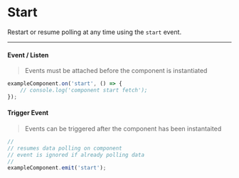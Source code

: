 # Start

Restart or resume polling at any time using the `start` event.

---

#### Event / Listen

> Events must be attached before the component is instantiated

```js
exampleComponent.on('start', () => {
    // console.log('component start fetch');
});
```

#### Trigger Event

> Events can be triggered after the component has been instantaited

```js
//
// resumes data polling on component
// event is ignored if already polling data
//
exampleComponent.emit('start');
```
